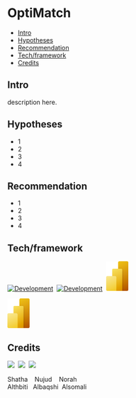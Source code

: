 # OptiMatch

- [Intro](#Intro)
- [Hypotheses](#Hypotheses)
- [Recommendation](#Recommendation)
- [Tech/framework](#Tech/framework)
- [Credits](#credits)

## Intro

description here.

## Hypotheses

- 1
- 2 
- 3
- 4

## Recommendation

- 1
- 2 
- 3
- 4


## Tech/framework

[![Development](https://skillicons.dev/icons?i=gcp&theme=light)](https://gcp.dev)&nbsp;&nbsp;[![Development](https://skillicons.dev/icons?i=notion&theme=light)](https://notion.dev)&nbsp;&nbsp;<a href="https://powerbi.microsoft.com/en-us/desktop/"><img src="Icon/Power-BI.png" width="50px"/></a>

[<img src="Icon/Power-BI.png" width="50px"/>](https://powerbi.microsoft.com/en-us/desktop/)


## Credits

[<img src="https://github.com/Shatha88.png" width="50px;"/>](https://github.com/Shatha88)&nbsp;&nbsp;[<img src="https://github.com/Nujudalbaqshi.png" width="50px;"/>](https://github.com/Nujudalbaqshi)&nbsp;&nbsp;[<img src="https://github.com/NorahAbdo8.png" width="50px;"/>](https://github.com/NorahAbdo8)

Shatha &nbsp;&nbsp; Nujud &nbsp;&nbsp; Norah <br />
Althbiti &nbsp;&nbsp;Albaqshi &nbsp;Alsomali
